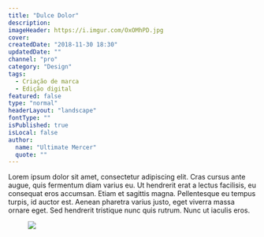 ```yaml
---
title: "Dulce Dolor"
description:
imageHeader: https://i.imgur.com/OxOMhPD.jpg
cover:
createdDate: "2018-11-30 18:30"
updatedDate: ""
channel: "pro"
category: "Design"
tags:
  - Criação de marca
  - Edição digital
featured: false
type: "normal"
headerLayout: "landscape"
fontType: ""
isPublished: true
isLocal: false
author:
  name: "Ultimate Mercer"
  quote: ""
---
```


Lorem ipsum dolor sit amet, consectetur adipiscing elit. Cras cursus ante augue, quis fermentum diam varius eu. Ut hendrerit erat a lectus facilisis, eu consequat eros accumsan. Etiam et sagittis magna. Pellentesque eu tempus turpis, id auctor est. Aenean pharetra varius justo, eget viverra massa ornare eget. Sed hendrerit tristique nunc quis rutrum. Nunc ut iaculis eros.

<figure>
  <img src="https://i.imgur.com/OxOMhPD.jpg" class="img-fluid mx-auto d-block">
</figure>
